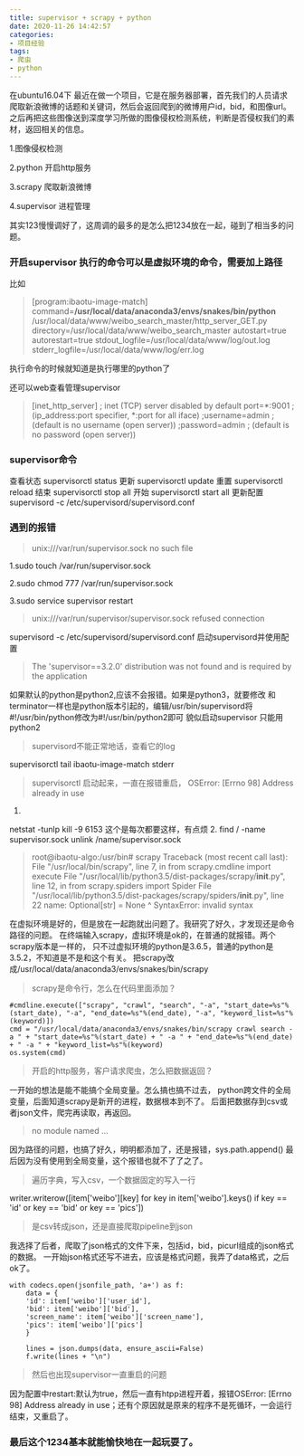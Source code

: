 ```yaml
---
title: supervisor + scrapy + python
date: 2020-11-26 14:42:57
categories:
- 项目经验
tags:
- 爬虫
- python
---
```

在ubuntu16.04下
最近在做一个项目，它是在服务器部署，首先我们的人员请求爬取新浪微博的话题和关键词，然后会返回爬到的微博用户id，bid，和图像url。之后再把这些图像送到深度学习所做的图像侵权检测系统，判断是否侵权我们的素材，返回相关的信息。

1.图像侵权检测

2.python 开启http服务

3.scrapy 爬取新浪微博

4.supervisor 进程管理

其实123慢慢调好了，这周调的最多的是怎么把1234放在一起，碰到了相当多的问题。


### 开启supervisor 执行的命令可以是虚拟环境的命令，需要加上路径

比如

>[program:ibaotu-image-match]
command=**/usr/local/data/anaconda3/envs/snakes/bin/python** /usr/local/data/www/weibo_search_master/http_server_GET.py
directory=/usr/local/data/www/weibo_search_master
autostart=true
autorestart=true
stdout_logfile=/usr/local/data/www/log/out.log
stderr_logfile=/usr/local/data/www/log/err.log

执行命令的时候就知道是执行哪里的python了

还可以web查看管理supervisor
>[inet_http_server] ; inet (TCP) server disabled by default
port=*:9001 ; (ip_address:port specifier, *:port for all iface)
;username=admin ; (default is no username (open server))
;password=admin ; (default is no password (open server))


### supervisor命令

查看状态
supervisorctl status
更新
supervisorctl update
重置
supervisorctl reload
结束
supervisorctl stop all
开始
supervisorctl start all
更新配置
supervisord -c /etc/supervisord/supervisord.conf

### 遇到的报错

>unix:///var/run/supervisor.sock no such file

1.sudo touch /var/run/supervisor.sock

2.sudo chmod 777 /var/run/supervisor.sock

3.sudo service supervisor restart


>unix:///var/run/supervisor/supervisor.sock refused connection

supervisord -c /etc/supervisord/supervisord.conf
启动supervisord并使用配置

>The 'supervisor==3.2.0' distribution was not found and is required by the application

如果默认的python是python2,应该不会报错。如果是python3，就要修改
和terminator一样也是python版本引起的，编辑/usr/bin/supervisord将#!/usr/bin/python修改为#!/usr/bin/python2即可
貌似启动supervisor 只能用python2

>supervisord不能正常地话，查看它的log

supervisorctl tail ibaotu-image-match stderr

>supervisorctl 启动起来，一直在报错重启， OSError: [Errno 98] Address already in use

1.
netstat -tunlp
kill -9 6153
这个是每次都要这样，有点烦
2.
find / -name supervisor.sock
unlink /name/supervisor.sock

>root@ibaotu-algo:/usr/bin# scrapy
Traceback (most recent call last):
  File "/usr/local/bin/scrapy", line 7, in <module>
    from scrapy.cmdline import execute
  File "/usr/local/lib/python3.5/dist-packages/scrapy/__init__.py", line 12, in <module>
    from scrapy.spiders import Spider
  File "/usr/local/lib/python3.5/dist-packages/scrapy/spiders/__init__.py", line 22
    name: Optional[str] = None
        ^
SyntaxError: invalid syntax

在虚拟环境是好的，但是放在一起跑就出问题了。我研究了好久，才发现还是命令路径的问题。
在终端输入scrapy，虚拟环境是ok的，在普通的就报错。两个scrapy版本是一样的，
只不过虚拟环境的python是3.6.5，普通的python是3.5.2，不知道是不是和这个有关。
把scrapy改成/usr/local/data/anaconda3/envs/snakes/bin/scrapy

>scrapy是命令行，怎么在代码里面添加？

```
#cmdline.execute(["scrapy", "crawl", "search", "-a", "start_date=%s"%(start_date), "-a", "end_date=%s"%(end_date), "-a", "keyword_list=%s"%(keyword)])
cmd = "/usr/local/data/anaconda3/envs/snakes/bin/scrapy crawl search -a " + "start_date=%s"%(start_date) + " -a " + "end_date=%s"%(end_date) + " -a " + "keyword_list=%s"%(keyword)
os.system(cmd)
```
>开启的http服务，客户请求爬虫，怎么把数据返回？

一开始的想法是能不能搞个全局变量。怎么搞也搞不过去，
python跨文件的全局变量，后面知道scrapy是新开的进程，数据根本到不了。
后面把数据存到csv或者json文件，爬完再读取，再返回。

> no module named ...

因为路径的问题，也搞了好久，明明都添加了，还是报错，sys.path.append()
最后因为没有使用到全局变量，这个报错也就不了了之了。

>遍历字典，写入csv，一个数据固定的写入一行

writer.writerow([item['weibo'][key] for key in item['weibo'].keys() if key == 'id' or key == 'bid' or key == 'pics'])

>是csv转成json，还是直接爬取pipeline到json

我选择了后者，爬取了json格式的文件下来，包括id，bid，picurl组成的json格式的数据。
一开始json格式还写不进去，应该是格式问题，我弄了data格式，之后ok了。

```
with codecs.open(jsonfile_path, 'a+') as f:
    data = {
    'id': item['weibo']['user_id'],
    'bid': item['weibo']['bid'],
    'screen_name': item['weibo']['screen_name'],
    'pics': item['weibo']['pics']
    }

    lines = json.dumps(data, ensure_ascii=False)
    f.write(lines + "\n")
```

>然后也出现supervisor一直重启的问题

因为配置中restart:默认为true，然后一直有htpp进程开着，报错OSError: [Errno 98] Address already in use；还有个原因就是原来的程序不是死循环，一会运行结束，又重启了。


### 最后这个1234基本就能愉快地在一起玩耍了。
